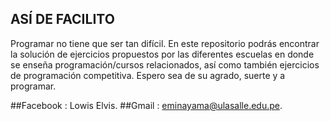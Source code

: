 ## ASÍ DE FACILITO
Programar no tiene que ser tan difícil. En este repositorio podrás encontrar la solución de ejercicios propuestos por las diferentes escuelas en donde se enseña programación/cursos relacionados, así como también ejercicios de programación competitiva. Espero sea de su agrado, suerte y a  programar.

##Facebook : Lowis Elvis.
##Gmail    : eminayama@ulasalle.edu.pe.

